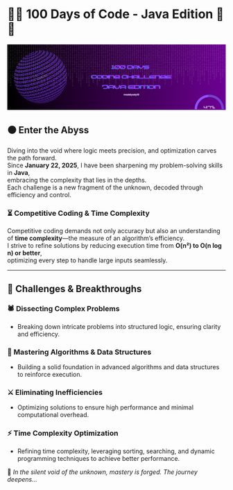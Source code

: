 # 🖤💜 100 Days of Code - Java Edition 💜🖤

![Banner](https://raw.githubusercontent.com/maddyady10/100DaysCoding/main/Banner.png)

## ⚫ Enter the Abyss
Diving into the void where logic meets precision, and optimization carves the path forward.  
Since **January 22, 2025**, I have been sharpening my problem-solving skills in **Java**,  
embracing the complexity that lies in the depths.  
Each challenge is a new fragment of the unknown, decoded through efficiency and control.  

### ⏳ Competitive Coding & Time Complexity
Competitive coding demands not only accuracy but also an understanding of **time complexity**—the measure of an algorithm’s efficiency.  
I strive to refine solutions by reducing execution time from **O(n²) to O(n log n) or better**,  
optimizing every step to handle large inputs seamlessly.

---

## 🔗 Challenges & Breakthroughs

### 🕷 Dissecting Complex Problems
- Breaking down intricate problems into structured logic, ensuring clarity and efficiency.

### 🔮 Mastering Algorithms & Data Structures
- Building a solid foundation in advanced algorithms and data structures to reinforce execution.

### ⚔️ Eliminating Inefficiencies
- Optimizing solutions to ensure high performance and minimal computational overhead.

### ⚡ Time Complexity Optimization
- Refining time complexity, leveraging sorting, searching, and dynamic programming techniques to achieve better performance.



💜 *In the silent void of the unknown, mastery is forged. The journey deepens...*
